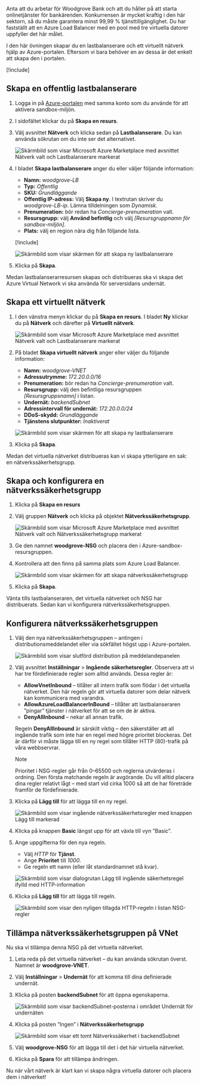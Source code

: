 Anta att du arbetar för Woodgrove Bank och att du håller på att starta onlinetjänster för bankärenden. Konkurrensen är mycket kraftig i den här sektorn, så du måste garantera minst 99,99 % tjänsttillgänglighet. Du har fastställt att en Azure Load Balancer med en pool med tre virtuella datorer uppfyller det här målet.

I den här övningen skapar du en lastbalanserare och ett virtuellt nätverk hjälp av Azure-portalen. Eftersom vi bara behöver en av dessa är det enkelt att skapa den i portalen.

[!include[](../../../includes/azure-sandbox-activate.md)]

## <a name="create-a-public-load-balancer"></a>Skapa en offentlig lastbalanserare

1. Logga in på [Azure-portalen](https://portal.azure.com/learn.docs.microsoft.com?azure-portal=true) med samma konto som du använde för att aktivera sandbox-miljön.

1. I sidofältet klickar du på **Skapa en resurs**.

1. Välj avsnittet **Nätverk** och klicka sedan på **Lastbalanserare**. Du kan använda sökrutan om du inte ser det alternativet.

    ![Skärmbild som visar Microsoft Azure Marketplace med avsnittet Nätverk valt och Lastbalanserare markerat](../media/3-azure-marketplace.png)

1. I bladet **Skapa lastbalanserare** anger du eller väljer följande information:
    - **Namn:** _woodgrove-LB_
    - **Typ:** _Offentlig_
    - **SKU:** _Grundläggande_
    - **Offentlig IP-adress:** Välj **Skapa ny**. I textrutan skriver du _woodgrove-LB-ip_. Lämna tilldelningen som _Dynamisk_.
    - **Prenumeration:** bör redan ha _Concierge-prenumeration_ valt.
    - **Resursgrupp:** välj **Använd befintlig** och välj _<rgn>[Resursgruppnamn för sandbox-miljön]</rgn>_.
    - **Plats:** välj en region nära dig från följande lista.

    [!include[](../../../includes/azure-sandbox-regions-first-mention-note-friendly.md)]

    ![Skärmbild som visar skärmen för att skapa ny lastbalanserare](../media/3-create-load-balancer.png)

1. Klicka på **Skapa**.

Medan lastbalanserarresursen skapas och distribueras ska vi skapa det Azure Virtual Network vi ska använda för serversidans undernät.

## <a name="create-a-virtual-network"></a>Skapa ett virtuellt nätverk

1. I den vänstra menyn klickar du på **Skapa en resurs**. I bladet **Ny** klickar du på **Nätverk** och därefter på **Virtuellt nätverk**.

    ![Skärmbild som visar Microsoft Azure Marketplace med avsnittet Nätverk valt och Lastbalanserare markerat](../media/3-azure-marketplace-2.png)

1. På bladet **Skapa virtuellt nätverk** anger eller väljer du följande information:
    - **Namn:** _woodgrove-VNET_
    - **Adressutrymme:** _172.20.0.0/16_
    - **Prenumeration:** bör redan ha _Concierge-prenumeration_ valt.
    - **Resursgrupp:** välj den befintliga resursgruppen _<rgn>[Resursgruppsnamn]</rgn>_ i listan.
    - **Undernät:** _backendSubnet_
    - **Adressintervall för undernät:** _172.20.0.0/24_
    - **DDoS-skydd:** _Grundläggande_
    - **Tjänstens slutpunkter:** _Inaktiverat_

    ![Skärmbild som visar skärmen för att skapa ny lastbalanserare](../media/3-create-vnet.png)

1. Klicka på **Skapa**.

Medan det virtuella nätverket distribueras kan vi skapa ytterligare en sak: en nätverkssäkerhetsgrupp.

## <a name="create-and-configure-a-network-security-group"></a>Skapa och konfigurera en nätverkssäkerhetsgrupp

1. Klicka på **Skapa en resurs**

1. Välj gruppen **Nätverk** och klicka på objektet **Nätverkssäkerhetsgrupp**.

    ![Skärmbild som visar Microsoft Azure Marketplace med avsnittet Nätverk valt och Nätverkssäkerhetsgrupp markerat](../media/3-azure-marketplace-3.png)


1. Ge den namnet **woodgrove-NSG** och placera den i Azure-sandbox-resursgruppen.

1. Kontrollera att den finns på samma plats som Azure Load Balancer.

    ![Skärmbild som visar skärmen för att skapa nätverkssäkerhetsgrupp](../media/3-create-nsg.png)

1. Klicka på **Skapa**.

Vänta tills lastbalanseraren, det virtuella nätverket och NSG har distribuerats. Sedan kan vi konfigurera nätverkssäkerhetsgruppen.

## <a name="configure-the-network-security-group"></a>Konfigurera nätverkssäkerhetsgruppen

1. Välj den nya nätverkssäkerhetsgruppen – antingen i distributionsmeddelandet eller via sökfältet högst upp i Azure-portalen.

    ![Skärmbild som visar slutförd distribution på meddelandepanelen](../media/3-deployment-success.png)

1. Välj avsnittet **Inställningar** > **Ingående säkerhetsregler**. Observera att vi har tre fördefinierade regler som alltid används. Dessa regler är:
    - **AllowVnetInbound** – tillåter all intern trafik som flödar i det virtuella nätverket. Den här regeln gör att virtuella datorer som delar nätverk kan kommunicera med varandra.
    - **AllowAzureLoadBalancerInBound** – tillåter att lastbalanseraren ”pingar” tjänster i nätverket för att se om de är aktiva.
    - **DenyAllInbound** – nekar all annan trafik.

    Regeln **DenyAllInbound** är särskilt viktig – den säkerställer att all ingående trafik som inte har en regel med högre prioritet blockeras. Det är därför vi måste lägga till en ny regel som tillåter HTTP (80)-trafik på våra webbservrar.

    > [!NOTE]
    > Prioritet i NSG-regler går från 0–65500 och reglerna utvärderas i ordning. Den första matchande regeln är avgörande. Du vill alltid placera dina regler relativt lågt – med start vid cirka 1000 så att de har företräde framför de fördefinierade.

1. Klicka på **Lägg till** för att lägga till en ny regel.

    ![Skärmbild som visar ingående nätverkssäkerhetsregler med knappen Lägg till markerad](../media/3-inbound-security-rules.png)

1. Klicka på knappen **Basic** längst upp för att växla till vyn ”Basic”.

1. Ange uppgifterna för den nya regeln.
    - Välj _HTTP_ för **Tjänst**.
    - Ange **Prioritet** till _1000_.
    - Ge regeln ett namn (eller låt standardnamnet stå kvar).

    ![Skärmbild som visar dialogrutan Lägg till ingående säkerhetsregel ifylld med HTTP-information](../media/3-add-inbound-rule.png)

1. Klicka på **Lägg till** för att lägga till regeln.

    ![Skärmbild som visar den nyligen tillagda HTTP-regeln i listan NSG-regler](../media/3-new-added-rule.png)

## <a name="apply-the-network-security-group-to-the-vnet"></a>Tillämpa nätverkssäkerhetsgruppen på VNet

Nu ska vi tillämpa denna NSG på det virtuella nätverket.

1. Leta reda på det virtuella nätverket – du kan använda sökrutan överst. Namnet är **woodgrove-VNET**.

1. Välj **Inställningar** > **Undernät** för att komma till dina definierade undernät.

1. Klicka på posten **backendSubnet** för att öppna egenskaperna.

    ![Skärmbild som visar backendSubnet-posterna i området Undernät för undernäten](../media/3-subnets.png)

1. Klicka på posten ”Ingen” i **Nätverkssäkerhetsgrupp**

    ![Skärmbild som visar ett tomt Nätverkssäkerhet i backendSubnet](../media/3-add-network-security-group.png)

1. Välj **woodgrove-NSG** för att lägga till det i det här virtuella nätverket.

1. Klicka på **Spara** för att tillämpa ändringen.

Nu när vårt nätverk är klart kan vi skapa några virtuella datorer och placera dem i nätverket!
